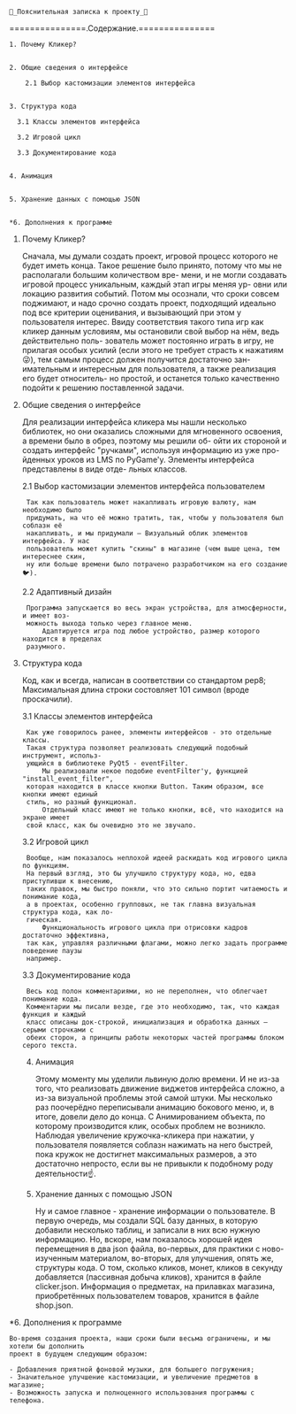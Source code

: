     🐧_Пояснительная записка к проекту_🐧


===============.Содержаниe.===============

    1. Почему Кликер?


    2. Общие сведения о интерфейсе

        2.1 Выбор кастомизации элементов интерфейса


    3. Структура кода

      3.1 Классы элементов интерфейса

      3.2 Игровой цикл

      3.3 Документирование кода


    4. Анимация


    5. Хранение данных с помощью JSON


    *6. Дополнения к программе



1. Почему Кликер?

    Сначала, мы думали создать проект, игровой процесс которого не будет иметь конца.
    Такое решение было принято, потому что мы не располагали большим количеством вре-
    мени, и не могли создавать игровой процесс уникальным, каждый этап игры меняя ур-
    овни или локацию развития событий. Потом мы осознали, что сроки совсем поджимают,
    и надо срочно создать проект, подходящий идеально под все критерии оценивания, и 
    вызывающий при этом у пользователя интерес. Ввиду соответствия такого типа игр как
    кликер данным условиям, мы остановили свой выбор на нём, ведь действительно поль-
    зователь может постоянно играть в игру, не прилагая особых усилий (если этого не 
    требует страсть к нажатиям😜), тем самым процесс должен получится достаточно зан-
    имательным и интересным для пользователя, а также реализация его будет относитель-
    но простой, и останется только качественно подойти к решению поставленной задачи.


2. Общие сведения о интерфейсе

    Для реализации интерфейса кликера мы нашли несколько библиотек, но они оказались
    сложными для мгновенного освоения, а времени было в обрез, поэтому мы решили об-
    ойти их стороной и создать интерфейс "ручками", используя информацию из уже про-
    йденных уроков из LMS по PyGame'у. Элементы интерфейса представлены в виде отде-
    льных классов.


    2.1 Выбор кастомизации элементов интерфейса пользователем
        
        Так как пользователь может накапливать игровую валюту, нам необходимо было
        придумать, на что её можно тратить, так, чтобы у пользователя был соблазн её
        накапливать, и мы придумали — Визуальный облик элементов интерфейса. У нас
        пользователь может купить "скины" в магазине (чем выше цена, тем интереснее скин,
        ну или больше времени было потрачено разработчиком на его создание🐦).

    2.2 Адаптивный дизайн
        
        Программа запускается во весь экран устройства, для атмосферности, и имеет воз-
        можность выхода только через главное меню.
            Адаптируется игра под любое устройство, размер которого находится в пределах
        разумного.


3. Структура кода

    Код, как и всегда, написан в соответствии со стандартом pep8; Максимальная длина
    строки состовляет 101 символ (вроде проскачили).


    3.1 Классы элементов интерфейса

        Как уже говорилось ранее, элементы интерфейсов - это отдельные классы.
        Такая структура позволяет реализовать следующий подобный инструмент, использ-
        ующийся в библиотеке PyQt5 - eventFilter.
            Мы реализовали некое подобие eventFilter'у, функцией "install_event_filter",
        которая находится в классе кнопки Button. Таким образом, все кнопки имеют единый
        стиль, но разный функционал.
            Отдельный класс имеют не только кнопки, всё, что находится на экране имеет
        свой класс, как бы очевидно это не звучало.


    3.2 Игровой цикл
        
        Вообще, нам показалось неплохой идеей раскидать код игрового цикла по функциям.
        На первый взгляд, это бы улучшило структуру кода, но, едва приступивши к внесению,
        таких правок, мы быстро поняли, что это сильно портит читаемость и понимание кода,
        а в проектах, особенно групповых, не так главна визуальная структура кода, как ло-
        гическая.
            Функциональность игрового цикла при отрисовки кадров достаточно эффективна,
        так как, управляя различными флагами, можно легко задать программе поведение паузы
        например.


    3.3 Документирование кода
        
        Весь код полон комментариями, но не переполнен, что облегчает понимание кода.
        Комментарии мы писали везде, где это необходимо, так, что каждая функция и каждый
        класс описаны док-строкой, инициализация и обработка данных — серыми строчками с 
        обеих сторон, а принципы работы некоторых частей программы блоком серого текста.


    4. Анимация
        
        Этому моменту мы уделили львиную долю времени. И не из-за того, что реализовать
        движение виджетов интерфейса сложно, а из-за визуальной проблемы этой самой штуки.
        Мы несколько раз поочерёдно переписывали анимацию бокового меню, и, в итоге,
        довели дело до конца. С Анимированием объекта, по которому производится клик,
        особых проблем не возникло. Наблюдая увеличение кружочка-кликера при нажатии,
        у пользователя появляется соблазн нажимать на него быстрей, пока кружок не
        достигнет максимальных размеров, а это достаточно непросто, если вы не привыкли
        к подобному роду деятельности☝.


    5. Хранение данных с помощью JSON

        Ну и самое главное - хранение информации о пользователе.
        В первую очередь, мы создали SQL базу данных, в которую добавили несколько таблиц,
        и записали в них всю нужную информацию. Но, вскоре, нам показалось хорошей идея
        перемещения в два json файла, во-первых, для практики с ново-изученным материалом,
        во-вторых, для улучшения, опять же, структуры кода.
            О том, сколько кликов, монет, кликов в секунду добавляется (пассивная добыча
        кликов), хранится в файле clicker.json.
            Информация о предметах, на прилавках магазина, приобретённых пользователем
        товаров, хранится в файле shop.json.


*6. Дополнения к программе

    Во-время создания проекта, наши сроки были весьма ограничены, и мы хотели бы дополнить
    проект в будущем следующим образом:

    - Добавления приятной фоновой музыки, для большего погружения;
    - Значительное улучшение кастомизации, и увеличение предметов в магазине;
    - Возможность запуска и полноценного использования программы с телефона.

